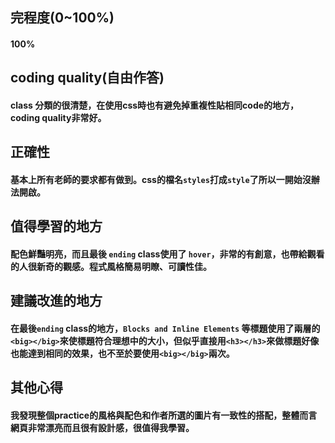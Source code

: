 ## 完程度(0~100%)
#### 100%
## coding quality(自由作答)
#### class 分類的很清楚，在使用css時也有避免掉重複性貼相同code的地方，coding quality非常好。
## 正確性
#### 基本上所有老師的要求都有做到。css的檔名`styles`打成`style`了所以一開始沒辦法開啟。
## 值得學習的地方
#### 配色鮮豔明亮，而且最後 `ending` class使用了 `hover`，非常的有創意，也帶給觀看的人很新奇的觀感。程式風格簡易明瞭、可讀性佳。
## 建議改進的地方
#### 在最後`ending` class的地方，`Blocks and Inline Elements` 等標題使用了兩層的`<big></big>`來使標題符合理想中的大小，但似乎直接用`<h3></h3>`來做標題好像也能達到相同的效果，也不至於要使用`<big></big>`兩次。
## 其他心得
#### 我發現整個practice的風格與配色和作者所選的圖片有一致性的搭配，整體而言網頁非常漂亮而且很有設計感，很值得我學習。